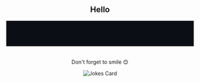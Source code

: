 <div align="center" width="50">
    <h2>Hello</h2>
</div>

<div align="center" width="50">
    <img src="https://github.com/egecetin/egecetin/blob/ed91e54e99a63bad395e74f82b1c3700d0a377d0/images/banner.gif">
</div>

<br>
<div align="center" width="50">
    <p>Don't forget to smile 😊</p>
    <img src="https://readme-jokes.vercel.app/api?theme=halloween" alt="Jokes Card" />
</div>



<!--
**egecetin/egecetin** is a ✨ _special_ ✨ repository because its `README.md` (this file) appears on your GitHub profile.

Here are some ideas to get you started:

- 🔭 I’m currently working on ...
- 🌱 I’m currently learning ...
- 👯 I’m looking to collaborate on ...
- 🤔 I’m looking for help with ...
- 💬 Ask me about ...
- 📫 How to reach me: ...
- 😄 Pronouns: ...
- ⚡ Fun fact: ...
-->
